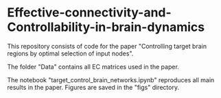 # Effective-connectivity-and-Controllability-in-brain-dynamics
This repository consists of code for the paper "Controlling target brain regions by optimal selection of input
nodes".

The folder "Data" contains all EC matrices used in the paper.

The notebook "target_control_brain_networks.ipynb" reproduces all main results in the paper. Figures are saved in the "figs" directory.
